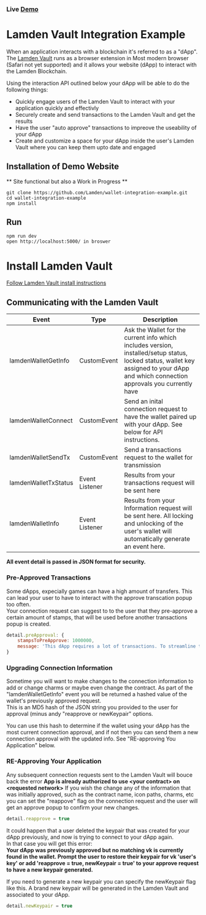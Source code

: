 ### Live [Demo](https://goofy-shaw-4a429e.netlify.app/)

# Lamden Vault Integration Example
When an application interacts with a blockchain it's referred to as a "dApp".
The [Lamden Vault](https://github.com/Lamden/wallet) runs as a browser extension in Most modern browser (Safari not yet supported) and it allows your website (dApp) to interact with the Lamden Blockchain.

Using the interaction API outlined below your dApp will be able to do the following things:
- Quickly engage users of the Lamden Vault to interact with your application quickly and effectivly
- Securely create and send transactions to the Lamden Vault and get the results
- Have the user "auto approve" transactions to impreove the useability of your dApp
- Create and customize a space for your dApp inside the user's Lamden Vault where you can keep them upto date and engaged

## Installation of Demo Website
** Site functional but also a Work in Progress **
```
git clone https://github.com/Lamden/wallet-integration-example.git
cd wallet-integration-example
npm install
```

## Run
```
npm run dev
open http://localhost:5000/ in broswer
```

# Install Lamden Vault
[Follow Lamden Vault install instructions](https://github.com/Lamden/wallet)



## Communicating with the Lamden Vault 
| Event  | Type | Description  |
| ------------- |------------| -----|
| lamdenWalletGetInfo | CustomEvent | Ask the Wallet for the current info which includes version, installed/setup status, locked status, wallet key assigned to your dApp and which connection approvals you currently have |
| lamdenWalletConnect | CustomEvent | Send an inital connection request to have the wallet paired up with your dApp.  See below for API instructions. |
| lamdenWalletSendTx | CustomEvent | Send a transactions request to the wallet for transmission |
| lamdenWalletTxStatus | Event Listener | Results from your transactions request will be sent here  |
| lamdenWalletInfo | Event Listener | Results from your Information request will be sent here.  All locking and unlocking of the user's wallet will automatically generate an event here. |

**All event detail is passed in JSON format for security.**






### Pre-Approved Transactions
Some dApps, expecially games can have a high amount of transfers.  This can lead your user to have to interact with the approve transcation popup too often. <br>
Your connection request can suggest to to the user that they pre-approve a certain amount of stamps, that will be used before another transactions popup is created.

```javascript
detail.preApproval: {
    stampsToPreApprove: 1000000, 
    message: 'This dApp requires a lot of transactions. To streamline the experience we recommed setting a pre-approve amount.'
}
```
### Upgrading Connection Information
Sometime you will want to make changes to the connection information to add or change charms or maybe even change the contract.
As part of the "lamdenWalletGetInfo" event you will be returned a hashed value of the wallet's previously approved request.  
This is an MD5 hash of the JSON string you provided to the user for approval (minus andy "reapprove or newKeypair" options.

You can use this hash to determine if the wallet using your dApp has the most current connection approval, and if not then you can send them a new connection approval with the updated info.  See "RE-approving You Application" below.


### RE-Approving Your Application
Any subsequent connection requests sent to the Lamden Vault will bouce back the error **App is already authorized to use &lt;your contract&gt; on &lt;requested network&gt;**
If you wish the change any of the information that was initially approved, such as the contract name, icon paths, charms, etc you can set the "reappove" flag on the connection request and the user will get an approve popup to confirm your new changes.

```javascript
detail.reapprove = true
```
It could happen that a user deleted the keypair that was created for your dApp previously, and now is trying to connect to your dApp again.  <br>
In that case you will get this error: <br>
**Your dApp was previously approved but no matching vk is currently found in the wallet. Prompt the user to restore their keypair for vk 'user's key' or add 'reapprove = true, newKeypair = true' to your approve request to have a new keypair generated.** <br>

If you need to generate a new keypair you can specify the newKeypair flag like this. A brand new keypair will be generated in the Lamden Vault and associated to your dApp.
```javascript
detail.newKeypair = true
```




